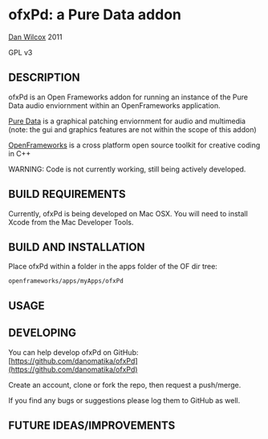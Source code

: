 ofxPd: a Pure Data addon
===================================

[Dan Wilcox](danomatika.com) 2011

GPL v3

DESCRIPTION
-----------

ofxPd is an Open Frameworks addon for running an instance of the Pure Data audio enviornment within an OpenFrameworks application.

[Pure Data](http://pure-data.info/) is a graphical patching enviornment for audio and multimedia (note: the gui and graphics features are not within the scope of this addon) 

[OpenFrameworks](http://www.openframeworks.cc/) is a cross platform open source toolkit for creative coding in C++

WARNING: Code is not currently working, still being actively developed.

BUILD REQUIREMENTS
------------------

Currently, ofxPd is being developed on Mac OSX. You will need to install Xcode from the Mac Developer Tools.

BUILD AND INSTALLATION
----------------------

Place ofxPd within a folder in the apps folder of the OF dir tree:

`openframeworks/apps/myApps/ofxPd`

USAGE
-----

DEVELOPING
----------

You can help develop ofxPd on GitHub: [https://github.com/danomatika/ofxPd](https://github.com/danomatika/ofxPd)

Create an account, clone or fork the repo, then request a push/merge.

If you find any bugs or suggestions please log them to GitHub as well.

FUTURE IDEAS/IMPROVEMENTS
-------------------------

